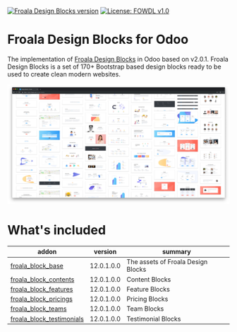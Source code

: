 [![Froala Design Blocks version](https://img.shields.io/badge/version-v2.0.1.svg)](https://github.com/froala/design-blocks)
[![License: FOWDL v1.0](https://img.shields.io/badge/license-FOWDL-blue.svg)](https://github.com/TNK-Studio/froala-design-blocks-odoo/blob/12.0/LICENSE)

Froala Design Blocks for Odoo
=============================

The implementation of [Froala Design Blocks](https://www.froala.com/design-blocks) in Odoo based on v2.0.1. 
Froala Design Blocks is a set of 170+ Bootstrap based design blocks ready to be used to create clean modern websites.

![Design Blocks](https://raw.githubusercontent.com/TNK-Studio/froala-design-blocks-odoo/12.0/froala_block_base/static/src/img/design-blocks.jpg)

What's included
===============

addon | version | summary
--- | --- | ---
[froala_block_base](froala_block_base/) | 12.0.1.0.0 | The assets of Froala Design Blocks
[froala_block_contents](froala_block_contents/) | 12.0.1.0.0 | Content Blocks
[froala_block_features](froala_block_features/) | 12.0.1.0.0 | Feature Blocks
[froala_block_pricings](froala_block_pricings/) | 12.0.1.0.0 | Pricing Blocks
[froala_block_teams](froala_block_teams/) | 12.0.1.0.0 | Team Blocks
[froala_block_testimonials](froala_block_testimonials/) | 12.0.1.0.0 | Testimonial Blocks
